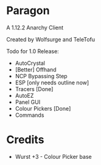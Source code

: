 # Paragon
A 1.12.2 Anarchy Client

Created by Wolfsurge and TeleTofu

Todo for 1.0 Release:
- AutoCrystal
- [Better] Offhand
- NCP Bypassing Step
- ESP [only needs outline now]
- Tracers [Done]
- AutoEZ
- Panel GUI
- Colour Pickers [Done]
- Commands

# Credits
- Wurst +3 - Colour Picker base
